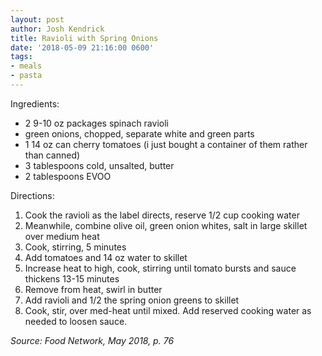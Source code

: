 ```yaml
---
layout: post
author: Josh Kendrick
title: Ravioli with Spring Onions
date: '2018-05-09 21:16:00 0600'
tags:
- meals
- pasta
---
```


Ingredients:
* 2 9-10 oz packages spinach ravioli
* green onions, chopped, separate white and green parts
* 1 14 oz can cherry tomatoes (i just bought a container of them rather than canned)
* 3 tablespoons cold, unsalted, butter
* 2 tablespoons EVOO

Directions:
1. Cook the ravioli as the label directs, reserve 1/2 cup cooking water
2. Meanwhile, combine olive oil, green onion whites, salt in large skillet over medium heat
3. Cook, stirring, 5 minutes
4. Add tomatoes and 14 oz water to skillet
5. Increase heat to high, cook, stirring until tomato bursts and sauce thickens 13-15 minutes
6. Remove from heat, swirl in butter
7. Add ravioli and 1/2 the spring onion greens to skillet
8. Cook, stir, over med-heat until mixed. Add reserved cooking water as needed to loosen sauce.

*Source: Food Network, May 2018, p. 76*
